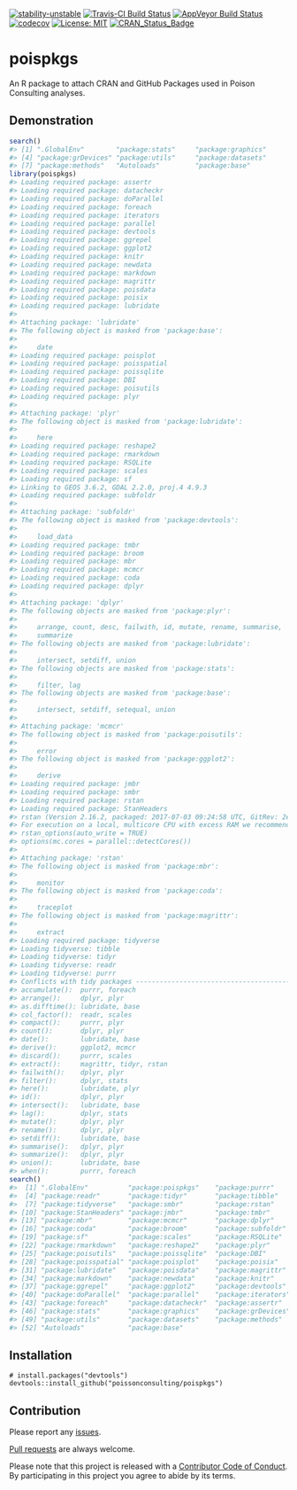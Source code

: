 
<!-- README.md is generated from README.Rmd. Please edit that file -->
[![stability-unstable](https://img.shields.io/badge/stability-unstable-yellow.svg)](https://github.com/joethorley/stability-badges#unstable) [![Travis-CI Build Status](https://travis-ci.org/poissonconsulting/poispkgs.svg?branch=master)](https://travis-ci.org/poissonconsulting/poispkgs) [![AppVeyor Build Status](https://ci.appveyor.com/api/projects/status/github/poissonconsulting/poispkgs?branch=master&svg=true)](https://ci.appveyor.com/project/poissonconsulting/poispkgs) [![codecov](https://codecov.io/gh/poissonconsulting/poispkgs/branch/master/graph/badge.svg)](https://codecov.io/gh/poissonconsulting/poispkgs) [![License: MIT](https://img.shields.io/badge/License-MIT-green.svg)](https://opensource.org/licenses/MIT) [![CRAN\_Status\_Badge](http://www.r-pkg.org/badges/version/poispkgs)](https://cran.r-project.org/package=poispkgs)

poispkgs
========

An R package to attach CRAN and GitHub Packages used in Poison Consulting analyses.

Demonstration
-------------

``` r
search()
#> [1] ".GlobalEnv"        "package:stats"     "package:graphics" 
#> [4] "package:grDevices" "package:utils"     "package:datasets" 
#> [7] "package:methods"   "Autoloads"         "package:base"
library(poispkgs)
#> Loading required package: assertr
#> Loading required package: datacheckr
#> Loading required package: doParallel
#> Loading required package: foreach
#> Loading required package: iterators
#> Loading required package: parallel
#> Loading required package: devtools
#> Loading required package: ggrepel
#> Loading required package: ggplot2
#> Loading required package: knitr
#> Loading required package: newdata
#> Loading required package: markdown
#> Loading required package: magrittr
#> Loading required package: poisdata
#> Loading required package: poisix
#> Loading required package: lubridate
#> 
#> Attaching package: 'lubridate'
#> The following object is masked from 'package:base':
#> 
#>     date
#> Loading required package: poisplot
#> Loading required package: poisspatial
#> Loading required package: poissqlite
#> Loading required package: DBI
#> Loading required package: poisutils
#> Loading required package: plyr
#> 
#> Attaching package: 'plyr'
#> The following object is masked from 'package:lubridate':
#> 
#>     here
#> Loading required package: reshape2
#> Loading required package: rmarkdown
#> Loading required package: RSQLite
#> Loading required package: scales
#> Loading required package: sf
#> Linking to GEOS 3.6.2, GDAL 2.2.0, proj.4 4.9.3
#> Loading required package: subfoldr
#> 
#> Attaching package: 'subfoldr'
#> The following object is masked from 'package:devtools':
#> 
#>     load_data
#> Loading required package: tmbr
#> Loading required package: broom
#> Loading required package: mbr
#> Loading required package: mcmcr
#> Loading required package: coda
#> Loading required package: dplyr
#> 
#> Attaching package: 'dplyr'
#> The following objects are masked from 'package:plyr':
#> 
#>     arrange, count, desc, failwith, id, mutate, rename, summarise,
#>     summarize
#> The following objects are masked from 'package:lubridate':
#> 
#>     intersect, setdiff, union
#> The following objects are masked from 'package:stats':
#> 
#>     filter, lag
#> The following objects are masked from 'package:base':
#> 
#>     intersect, setdiff, setequal, union
#> 
#> Attaching package: 'mcmcr'
#> The following object is masked from 'package:poisutils':
#> 
#>     error
#> The following object is masked from 'package:ggplot2':
#> 
#>     derive
#> Loading required package: jmbr
#> Loading required package: smbr
#> Loading required package: rstan
#> Loading required package: StanHeaders
#> rstan (Version 2.16.2, packaged: 2017-07-03 09:24:58 UTC, GitRev: 2e1f913d3ca3)
#> For execution on a local, multicore CPU with excess RAM we recommend calling
#> rstan_options(auto_write = TRUE)
#> options(mc.cores = parallel::detectCores())
#> 
#> Attaching package: 'rstan'
#> The following object is masked from 'package:mbr':
#> 
#>     monitor
#> The following object is masked from 'package:coda':
#> 
#>     traceplot
#> The following object is masked from 'package:magrittr':
#> 
#>     extract
#> Loading required package: tidyverse
#> Loading tidyverse: tibble
#> Loading tidyverse: tidyr
#> Loading tidyverse: readr
#> Loading tidyverse: purrr
#> Conflicts with tidy packages ----------------------------------------------
#> accumulate():  purrr, foreach
#> arrange():     dplyr, plyr
#> as.difftime(): lubridate, base
#> col_factor():  readr, scales
#> compact():     purrr, plyr
#> count():       dplyr, plyr
#> date():        lubridate, base
#> derive():      ggplot2, mcmcr
#> discard():     purrr, scales
#> extract():     magrittr, tidyr, rstan
#> failwith():    dplyr, plyr
#> filter():      dplyr, stats
#> here():        lubridate, plyr
#> id():          dplyr, plyr
#> intersect():   lubridate, base
#> lag():         dplyr, stats
#> mutate():      dplyr, plyr
#> rename():      dplyr, plyr
#> setdiff():     lubridate, base
#> summarise():   dplyr, plyr
#> summarize():   dplyr, plyr
#> union():       lubridate, base
#> when():        purrr, foreach
search()
#>  [1] ".GlobalEnv"          "package:poispkgs"    "package:purrr"      
#>  [4] "package:readr"       "package:tidyr"       "package:tibble"     
#>  [7] "package:tidyverse"   "package:smbr"        "package:rstan"      
#> [10] "package:StanHeaders" "package:jmbr"        "package:tmbr"       
#> [13] "package:mbr"         "package:mcmcr"       "package:dplyr"      
#> [16] "package:coda"        "package:broom"       "package:subfoldr"   
#> [19] "package:sf"          "package:scales"      "package:RSQLite"    
#> [22] "package:rmarkdown"   "package:reshape2"    "package:plyr"       
#> [25] "package:poisutils"   "package:poissqlite"  "package:DBI"        
#> [28] "package:poisspatial" "package:poisplot"    "package:poisix"     
#> [31] "package:lubridate"   "package:poisdata"    "package:magrittr"   
#> [34] "package:markdown"    "package:newdata"     "package:knitr"      
#> [37] "package:ggrepel"     "package:ggplot2"     "package:devtools"   
#> [40] "package:doParallel"  "package:parallel"    "package:iterators"  
#> [43] "package:foreach"     "package:datacheckr"  "package:assertr"    
#> [46] "package:stats"       "package:graphics"    "package:grDevices"  
#> [49] "package:utils"       "package:datasets"    "package:methods"    
#> [52] "Autoloads"           "package:base"
```

Installation
------------

    # install.packages("devtools")
    devtools::install_github("poissonconsulting/poispkgs")

Contribution
------------

Please report any [issues](https://github.com/poissonconsulting/poispkgs/issues).

[Pull requests](https://github.com/poissonconsulting/poispkgs/pulls) are always welcome.

Please note that this project is released with a [Contributor Code of Conduct](https://github.com/poissonconsulting/poispkgs/blob/master/CONDUCT.md). By participating in this project you agree to abide by its terms.
